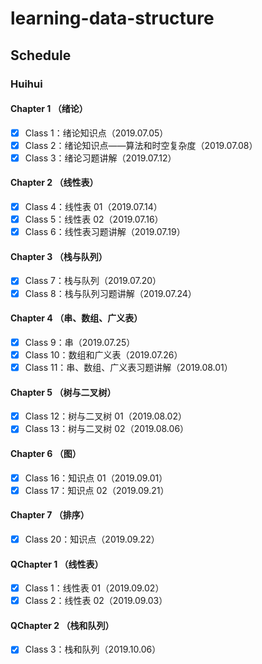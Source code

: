 # learning-data-structure

## Schedule

### Huihui

#### Chapter 1 （绪论）

- [x] Class 1：绪论知识点（2019.07.05）
- [x] Class 2：绪论知识点——算法和时空复杂度（2019.07.08）
- [x] Class 3：绪论习题讲解（2019.07.12）

#### Chapter 2 （线性表）

- [x] Class 4：线性表 01（2019.07.14）
- [x] Class 5：线性表 02（2019.07.16）
- [x] Class 6：线性表习题讲解（2019.07.19）

#### Chapter 3 （栈与队列）

- [x] Class 7：栈与队列（2019.07.20）
- [x] Class 8：栈与队列习题讲解（2019.07.24）

#### Chapter 4 （串、数组、广义表）

- [x] Class 9：串（2019.07.25）
- [x] Class 10：数组和广义表（2019.07.26）
- [x] Class 11：串、数组、广义表习题讲解（2019.08.01）

#### Chapter 5 （树与二叉树）

- [x] Class 12：树与二叉树 01（2019.08.02）
- [x] Class 13：树与二叉树 02（2019.08.06）

#### Chapter 6 （图）

- [x] Class 16：知识点 01（2019.09.01）
- [x] Class 17：知识点 02（2019.09.21）

#### Chapter 7 （排序）

- [x] Class 20：知识点（2019.09.22）

#### QChapter 1 （线性表）

- [x] Class 1：线性表 01（2019.09.02）
- [x] Class 2：线性表 02（2019.09.03）

#### QChapter 2 （栈和队列）

- [x] Class 3：栈和队列（2019.10.06）
